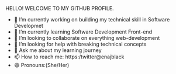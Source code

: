  HELLO! WELCOME TO MY GITHUB PROFILE.

- 🔭 I’m currently working on building my technical skill in Software Developmet
- 🌱 I’m currently learning Software Development Front-end
- 👯 I’m looking to collaborate on everything web-development
- 🤔 I’m looking for help with breaking technical concepts
- 💬 Ask me about my learning journey
- 📫 How to reach me: https:/twitter@enajblack
- 😄 Pronouns:(She/Her)

